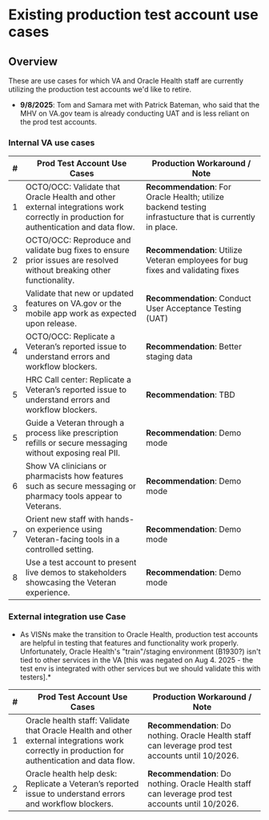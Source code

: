 # Existing production test account use cases

## Overview

These are use cases for which VA and Oracle Health staff are currently utilizing the production test accounts we'd like to retire.

- **9/8/2025**: Tom and Samara met with Patrick Bateman, who said that the MHV on VA.gov team is already conducting UAT and is less reliant on the prod test accounts.

### Internal VA use cases

| # | Prod Test Account Use Cases | Production Workaround / Note|
|--|--|--|
| 1 | OCTO/OCC: Validate that Oracle Health and other external integrations work correctly in production for authentication and data flow. |**Recommendation**: For Oracle Health; utilize backend testing infrastucture that is currently in place. |
| 2 | OCTO/OCC: Reproduce and validate bug fixes to ensure prior issues are resolved without breaking other functionality. | **Recommendation**: Utilize Veteran employees for bug fixes and validating fixes|
| 3 | Validate that new or updated features on VA.gov or the mobile app work as expected upon release.| **Recommendation**: Conduct User Acceptance Testing (UAT)|
| 4 | OCTO/OCC: Replicate a Veteran’s reported issue to understand errors and workflow blockers. | **Recommendation**: Better staging data |
| 5 | HRC Call center: Replicate a Veteran’s reported issue to understand errors and workflow blockers. | **Recommendation**: TBD |
| 5 | Guide a Veteran through a process like prescription refills or secure messaging without exposing real PII. |**Recommendation**: Demo mode|
| 6 | Show VA clinicians or pharmacists how features such as secure messaging or pharmacy tools appear to Veterans.| **Recommendation**: Demo mode|
| 7 | Orient new staff with hands-on experience using Veteran-facing tools in a controlled setting. | **Recommendation**: Demo mode|
| 8 | Use a test account to present live demos to stakeholders showcasing the Veteran experience. | **Recommendation**: Demo mode|


### External integration use Case

* As VISNs make the transition to Oracle Health, production test accounts are helpful in testing that features and functionality work properly. Unfortunately, Oracle Health's "train"/staging environment (B1930?) isn't tied to other services in the VA [this was negated on Aug 4. 2025 - the test env is integrated with other services but we should validate this with testers].*

| # | Prod Test Account Use Cases | Production Workaround / Note|
|--|--|--|
| 1 | Oracle health staff: Validate that Oracle Health and other external integrations work correctly in production for authentication and data flow. |**Recommendation**: Do nothing. Oracle Health staff can leverage prod test accounts until 10/2026.|
| 2 | Oracle health help desk: Replicate a Veteran’s reported issue to understand errors and workflow blockers. | **Recommendation**: Do nothing. Oracle Health staff can leverage prod test accounts until 10/2026.|
